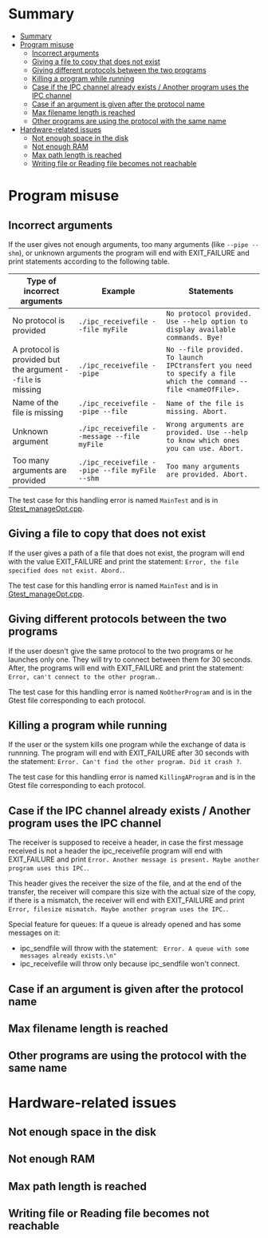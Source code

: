 # Summary
- [Summary](#summary)
- [Program misuse](#program-misuse)
  - [Incorrect arguments](#incorrect-arguments)
  - [Giving a file to copy that does not exist](#giving-a-file-to-copy-that-does-not-exist)
  - [Giving different protocols between the two programs](#giving-different-protocols-between-the-two-programs)
  - [Killing a program while running](#killing-a-program-while-running)
  - [Case if the IPC channel already exists / Another program uses the IPC channel](#case-if-the-ipc-channel-already-exists--another-program-uses-the-ipc-channel)
  - [Case if an argument is given after the protocol name](#case-if-an-argument-is-given-after-the-protocol-name)
  - [Max filename length is reached](#max-filename-length-is-reached)
  - [Other programs are using the protocol with the same name](#other-programs-are-using-the-protocol-with-the-same-name)
- [Hardware-related issues](#hardware-related-issues)
  - [Not enough space in the disk](#not-enough-space-in-the-disk)
  - [Not enough RAM](#not-enough-ram)
  - [Max path length is reached](#max-path-length-is-reached)
  - [Writing file or Reading file becomes not reachable](#writing-file-or-reading-file-becomes-not-reachable)

# Program misuse
## Incorrect arguments
If the user gives not enough arguments, too many arguments (like `--pipe --shm`), or unknown arguments the program will end with EXIT_FAILURE and print statements according to the following table.

|Type of incorrect arguments|Example|Statements|
|---|---|---|
|No protocol is provided| `./ipc_receivefile --file myFile` | `No protocol provided. Use --help option to display available commands. Bye!`
|A protocol is provided but the argument `--file` is missing| `./ipc_receivefile --pipe`| `No --file provided. To launch IPCtransfert you need to specify a file which the command --file <nameOfFile>.`|
|Name of the file is missing|`./ipc_receivefile --pipe --file`|`Name of the file is missing. Abort.`|
|Unknown argument|`./ipc_receivefile --message --file myFile`|`Wrong arguments are provided. Use --help to know which ones you can use. Abort.`|
|Too many arguments are provided|`./ipc_receivefile --pipe --file myFile --shm`|`Too many arguments are provided. Abort.`

The test case for this handling error is named `MainTest` and is in [Gtest_manageOpt.cpp](../gtest/Gtest_manageOpt.cpp).

## Giving a file to copy that does not exist
If the user gives a path of a file that does not exist, the program will end with the value EXIT_FAILURE and print the statement: `Error, the file specified does not exist. Abord.`.

The test case for this handling error is named `MainTest` and is in [Gtest_manageOpt.cpp](../gtest/Gtest_manageOpt.cpp).

## Giving different protocols between the two programs
If the user doesn't give the same protocol to the two programs or he launches only one. They will try to connect between them for 30 seconds. After, the programs will end with EXIT_FAILURE  and print the statement: `Error, can't connect to the other program.`.

The test case for this handling error is named `NoOtherProgram` and is in the Gtest file corresponding to each protocol.

## Killing a program while running
If the user or the system kills one program while the exchange of data is runnning. The program will end with EXIT_FAILURE after 30 seconds with the statement: `Error. Can't find the other program. Did it crash ?`.

The test case for this handling error is named `KillingAProgram` and is in the Gtest file corresponding to each protocol.

## Case if the IPC channel already exists / Another program uses the IPC channel
The receiver is supposed to receive a header, in case the first message received is not a header the ipc_receivefile program will end with EXIT_FAILURE and print `Error. Another message is present. Maybe another program uses this IPC.`.

This header gives the receiver the size of the file, and at the end of the transfer, the receiver will compare this size with the actual size of the copy, if there is a mismatch, the receiver will end with EXIT_FAILURE and print `Error, filesize mismatch. Maybe another program uses the IPC.`.

Special feature for queues:
If a queue is already opened and has some messages on it:
* ipc_sendfile will throw with the statement: ` Error. A queue with some messages already exists.\n"`
* ipc_receivefile will throw only because ipc_sendfile won't connect.

## Case if an argument is given after the protocol name

## Max filename length is reached

## Other programs are using the protocol with the same name

# Hardware-related issues
## Not enough space in the disk

## Not enough RAM

## Max path length is reached

## Writing file or Reading file becomes not reachable

